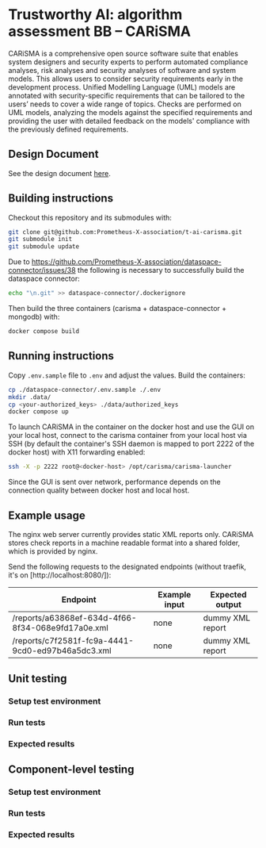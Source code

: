# Trustworthy AI: algorithm assessment BB – CARiSMA

CARiSMA is a comprehensive open source software suite that enables system designers and security experts to perform automated compliance analyses, risk analyses and security analyses of software and system models. This allows users to consider security requirements early in the development process. Unified Modelling Language (UML) models are annotated with security-specific requirements that can be tailored to the users’ needs to cover a wide range of topics. Checks are performed on UML models, analyzing the models against the specified requirements and providing the user with detailed feedback on the models' compliance with the previously defined requirements.

## Design Document
See the design document [here](docs/).

## Building instructions

Checkout this repository and its submodules with:

```bash
git clone git@github.com:Prometheus-X-association/t-ai-carisma.git
git submodule init
git submodule update
```

Due to https://github.com/Prometheus-X-association/dataspace-connector/issues/38 the following is necessary to successfully build the dataspace connector:

```bash
echo "\n.git" >> dataspace-connector/.dockerignore
```

Then build the three containers (carisma + dataspace-connector + mongodb) with:

```bash
docker compose build
```

## Running instructions

Copy `.env.sample` file to `.env` and adjust the values. Build the containers:

```bash
cp ./dataspace-connector/.env.sample ./.env
mkdir .data/
cp <your-authorized_keys> ./data/authorized_keys
docker compose up
```

To launch CARiSMA in the container on the docker host and use the GUI on your local host, connect to the carisma container from your local host via SSH (by default the container's SSH daemon is mapped to port 2222 of the docker host) with X11 forwarding enabled:

```bash
ssh -X -p 2222 root@<docker-host> /opt/carisma/carisma-launcher
```

Since the GUI is sent over network, performance depends on the connection quality between docker host and local host.

## Example usage

The nginx web server currently provides static XML reports only. CARiSMA stores check reports in a machine readable format into a shared folder, which is provided by nginx.

Send the following requests to the designated endpoints (without traefik, it's on [http://localhost:8080/]):

| Endpoint                                          | Example input | Expected output  |
|---------------------------------------------------|---------------|------------------|
| /reports/a63868ef-634d-4f66-8f34-068e9fd17a0e.xml | none          | dummy XML report |
| /reports/c7f2581f-fc9a-4441-9cd0-ed97b46a5dc3.xml | none          | dummy XML report |


## Unit testing
### Setup test environment
### Run tests
### Expected results

## Component-level testing
### Setup test environment
### Run tests
### Expected results

